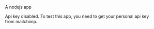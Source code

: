  A nodejs app

Api key disabled. To test this app, you need to get your personal api key from mailchimp.
